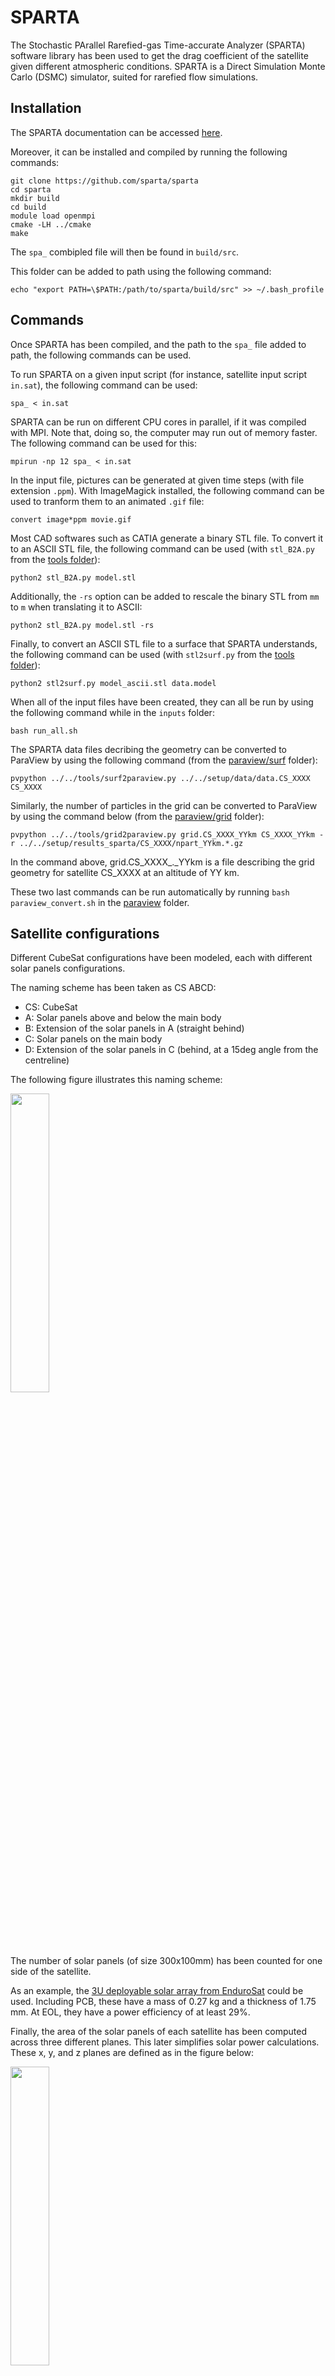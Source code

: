 # SPARTA

The Stochastic PArallel Rarefied-gas Time-accurate Analyzer (SPARTA) software library has been used to get the drag coefficient of the satellite given different atmospheric conditions. SPARTA is a Direct Simulation Monte Carlo (DSMC) simulator, suited for rarefied flow simulations.

## Installation
The SPARTA documentation can be accessed [here](https://sparta.github.io/).

Moreover, it can be installed and compiled by running the following commands:
```
git clone https://github.com/sparta/sparta
cd sparta
mkdir build
cd build
module load openmpi
cmake -LH ../cmake
make
```
The `spa_` combipled file will then be found in `build/src`.

This folder can be added to path using the following command:
```
echo "export PATH=\$PATH:/path/to/sparta/build/src" >> ~/.bash_profile
```

## Commands

Once SPARTA has been compiled, and the path to the `spa_` file added to path, the following commands can be used.

To run SPARTA on a given input script (for instance, satellite input script `in.sat`), the following command can be used:
```
spa_ < in.sat
```

SPARTA can be run on different CPU cores in parallel, if it was compiled with MPI.
Note that, doing so, the computer may run out of memory faster.
The following command can be used for this:
```
mpirun -np 12 spa_ < in.sat
```

In the input file, pictures can be generated at given time steps (with file extension `.ppm`).
With ImageMagick installed, the following command can be used to tranform them to an animated `.gif` file:
```
convert image*ppm movie.gif
```

Most CAD softwares such as CATIA generate a binary STL file. To convert it to an ASCII STL file, the following command can be used (with `stl_B2A.py` from the [tools folder](tools)):
```
python2 stl_B2A.py model.stl
```
Additionally, the `-rs` option can be added to rescale the binary STL from `mm` to `m` when translating it to ASCII:
```
python2 stl_B2A.py model.stl -rs
```

Finally, to convert an ASCII STL file to a surface that SPARTA understands, the following command can be used (with `stl2surf.py` from the [tools folder](tools)):
```
python2 stl2surf.py model_ascii.stl data.model
```

When all of the input files have been created, they can all be run by using the following command while in the `inputs` folder:
```
bash run_all.sh
```

The SPARTA data files decribing the geometry can be converted to ParaView by using the following command (from the [paraview/surf](paraview/surf) folder):
```
pvpython ../../tools/surf2paraview.py ../../setup/data/data.CS_XXXX CS_XXXX
```

Similarly, the number of particles in the grid can be converted to ParaView by using the command below (from the [paraview/grid](paraview/grid) folder):
```
pvpython ../../tools/grid2paraview.py grid.CS_XXXX_YYkm CS_XXXX_YYkm -r ../../setup/results_sparta/CS_XXXX/npart_YYkm.*.gz
```
In the command above, grid.CS_XXXX_._YYkm is a file describing the grid geometry for satellite CS_XXXX at an altitude of YY km.

These two last commands can be run automatically by running `bash paraview_convert.sh` in the [paraview](paraview) folder.

## Satellite configurations

Different CubeSat configurations have been modeled, each with different solar panels configurations.

The naming scheme has been taken as CS ABCD:
 * CS: CubeSat
 * A: Solar panels above and below the main body
 * B: Extension of the solar panels in A (straight behind)
 * C: Solar panels on the main body
 * D: Extension of the solar panels in C (behind, at a 15deg angle from the centreline)

The following figure illustrates this naming scheme:

<img src="CS/naming.png" width="35%">

The number of solar panels (of size 300x100mm) has been counted for one side of the satellite. 

As an example, the [3U deployable solar array from EnduroSat](https://www.endurosat.com/cubesat-store/cubesat-solar-panels/3u-single-deployable-solar-array) could be used.
Including PCB, these have a mass of 0.27 kg and a thickness of 1.75 mm. At EOL, they have a power efficiency of at least 29%.

Finally, the area of the solar panels of each satellite has been computed across three different planes. This later simplifies solar power calculations.
These x, y, and z planes are defined as in the figure below:

<img src="CS/planes.png" width="35%">

| Satellite name | # of solar panels (x2) | Reference length [m] | x-area [m2] | y-area [m2] | z-area [m2] | Illustration                           |
|----------------|------------------------|----------------------|-------------|-------------|-------------|----------------------------------------|
| CS 0020        | 2                      | 0.3                  | 0           | 0.042426    | 0.042426    | <img src="CS/CS_0020.png" width="85%"> |
| CS 1020        | 4                      | 0.341421             | 0           | 0.102426    | 0.042426    | <img src="CS/CS_1020.png" width="85%"> |
| CS 0021        | 4                      | 0.589778             | 0.031058    | 0.083343    | 0.083343    | <img src="CS/CS_0021.png" width="85%"> |
| CS 2020        | 6                      | 0.541421             | 0           | 0.162426    | 0.042426    | <img src="CS/CS_2020.png" width="85%"> |
| CS 1021        | 6                      | 0.589778             | 0.031058    | 0.143343    | 0.083343    | <img src="CS/CS_1021.png" width="85%"> |
| CS 3020        | 8                      | 0.741421             | 0           | 0.222426    | 0.042426    | <img src="CS/CS_3020.png" width="85%"> |
| CS 2021        | 8                      | 0.589778             | 0.031058    | 0.203343    | 0.083343    | <img src="CS/CS_2021.png" width="85%"> |
| CS 2120        | 10                     | 0.6                  | 0           | 0.282426    | 0.042426    | <img src="CS/CS_2120.png" width="85%"> |
| CS 3021        | 10                     | 0.741421             | 0.031058    | 0.263343    | 0.083343    | <img src="CS/CS_3021.png" width="85%"> |

## Conditions

The conditions in which the simulation has been made have been varied, as to gather different drag values, for interpolation later on.

First, the orbital altitudes have been varied between 85 km and 150 km.
This leads to the following parameters:

| Altitude [km] | Velocity [m/s] | Density [kg/m3]             | Dynamic pressure [Pa] | Temperature [K]     | Pressure [Pa]               | Mixture [mol/mol]                                     |
|---------------|----------------|-----------------------------|-----------------------|---------------------|-----------------------------|-------------------------------------------------------|
| 85            | 3510.90        | 2.69329E-06 (σ=1.06855E-06) | 1.65993E+01           | 143.093 (σ=11.0552) | 7.36261E-02 (σ=3.10177E-02) | 95.874% CO2, 1.781% N2, 1.822% Ar, 0.249% CO, 0.126% O, 0.148% O2 <br> (σ=0.506% CO2, 0.143% N2, 0.146% Ar, 0.171% CO, 0.116% O, 0.017% O2) |
| 115           | 3495.84        | 1.37030E-06 (σ=1.52366E-06) | 8.37315E+00           | 128.038 (σ=17.9251) | 3.73367E-02 (σ=4.24047E-02) | 90.556% CO2, 3.295% N2, 3.292% Ar, 1.605% CO, 0.971% O, 0.281% O2 <br> (σ=4.658% CO2, 1.343% N2, 1.142% Ar, 1.409% CO, 0.729% O, 0.129% O2) |
| 150           | 3475.51        | 3.04190E-10 (σ=1.16300E-10) | 1.83718E-03           | 166.587 (σ=24.3534) | 1.06037E-05 (σ=4.07234E-06) | 69.792% CO2, 10.613% N2, 5.061% Ar, 6.932% CO, 6.655% O, 0.947% O2  <br> (σ=11.377% CO2, 3.850% N2, 0.652% Ar, 3.584% CO, 3.775% O, 0.201% O2) |

These values have been gathered by running the `run_atmo_study` in [feasible_altitudes.py](../MCD/feasible_altitudes.py).
As can be seen in the code, they are atmospheric values that are averaged for a satellite that flies in a circular orbit inclined at 45deg for 2 Martian years.

## Input files
The script [comp_inputs.py](setup/comp_inputs.py) has then been used to generate the relevant input files for the SPARTA simulations.

These input files have been made for each satellite, for each of the satellite configurations.

These can be found in the [inputs](setup/inputs), and are of the format `in.*`.

It is worth noting that grid size has been capped to a maximum of (10, 10, 10), to avoid having the grid size too big compared to the geometry (satellite) size.

Additionally, the `f_num` parameter has been tuned to ensure that enough simulated particules are present. At h=85km, `f_num` has been increased by a factor of 100. It has been decreased by a factor of 1E3 at h=115km, and decreased by a factor of 1E7 for h=150km.

*Note that all SPARTA simulations assume that the satellite is 20% diffuse and 80% specular. This should be tuned.*

## Results

Running SPARTA for the different altitudes, the force in each direction has been saved in `.dat` files in the [results folder](results).

Then, [analyse_results.py](analyse_results.py) has been used to compute the drag force from all of the simulations.

At each altitude, the dynamic pressure (in Pa) has been computed as follows:

<img src="https://render.githubusercontent.com/render/math?math=q%20=%20\frac{1}{2}%20\cdot%20\rho%20\cdot%20V^2">

For each satellite configuration, the reference surface `S` has been taken as the frontal area of the cubesat itself, not including the solar panels.
In the simulation runs, `S = 0.01 m2`. This means that, later on, the same reference surface has to be used.

If the satellite is to be scaled, the solar panels must be scaled equally to the cubesat itself for the drag coefficients to be valid.

The drag coefficients have then been computed at each altitude by using the following equation:

<img src="https://render.githubusercontent.com/render/math?math=C_D%20=%20\frac{D}{q%20\cdot%20S}=100%20\cdot%20\frac{D}{q}">

This leads to the drag coefficients of the table below, with the Knudsen numbers included as well:

| Satellite name | Altitude [km] | Knudsen number [-] | Drag [N]    | Reference surface [m2] | Drag coefficient [-] |
|----------------|---------------|--------------------|-------------|------------------------|----------------------|
| CS 0020        | 85            | 6.871E-01          | 1.33730E-01 | 0.01                   | 3.08541              |
| CS 0020        | 115           | 2.656E+01          | 2.70496E-03 | 0.01                   | 2.46291              |
| CS 0020        | 150           | 2.755E+03          | 2.27725E-05 | 0.01                   | 2.34536              |
| CS 1020        | 85            | 6.038E-01          | 1.94733E-01 | 0.0104                 | 4.49286              |
| CS 1020        | 115           | 2.334E+01          | 4.78227E-03 | 0.0104                 | 4.35434              |
| CS 1020        | 150           | 2.421E+03          | 4.23014E-05 | 0.0104                 | 4.35666              |
| CS 0021        | 85            | 3.495E-01          | 1.75761E-01 | 0.041058               | 4.05514              |
| CS 0021        | 115           | 1.351E+01          | 3.00427E-03 | 0.041058               | 2.73544              |
| CS 0021        | 150           | 1.401E+03          | 2.59260E-05 | 0.041058               | 2.67014              |
| CS 2020        | 85            | 3.807E-01          | 2.41223E-01 | 0.0108                 | 5.56548              |
| CS 2020        | 115           | 1.472E+01          | 5.01928E-03 | 0.0108                 | 4.57014              |
| CS 2020        | 150           | 1.527E+03          | 4.45674E-05 | 0.0108                 | 4.59003              |
| CS 1021        | 85            | 3.495E-01          | 1.60198E-01 | 0.041458               | 3.69607              |
| CS 1021        | 115           | 1.351E+01          | 3.26494E-03 | 0.041458               | 2.97278              |
| CS 1021        | 150           | 1.401E+03          | 2.85346E-05 | 0.041458               | 2.93880              |
| CS 3020        | 85            | 2.780E-01          | 2.23061E-01 | 0.0112                 | 5.14644              |
| CS 3020        | 115           | 1.075E+01          | 5.34656E-03 | 0.0112                 | 4.86814              |
| CS 3020        | 150           | 1.115E+03          | 4.78650E-05 | 0.0112                 | 4.92966              |
| CS 2021        | 85            | 3.495E-01          | 2.31226E-01 | 0.041858               | 5.33483              |
| CS 2021        | 115           | 1.351E+01          | 3.61926E-03 | 0.041858               | 3.29540              |
| CS 2021        | 150           | 1.401E+03          | 3.12696E-05 | 0.041858               | 3.22048              |
| CS 2120        | 85            | 3.436E-01          | 1.85292E-01 | 0.0108                 | 4.27504              |
| CS 2120        | 115           | 1.328E+01          | 3.60861E-03 | 0.0108                 | 3.28570              |
| CS 2120        | 150           | 1.378E+03          | 3.03756E-05 | 0.0108                 | 3.12841              |
| CS 3021        | 85            | 2.780E-01          | 2.35392E-01 | 0.042258               | 5.43094              |
| CS 3021        | 115           | 1.075E+01          | 5.66496E-03 | 0.042258               | 5.15804              |
| CS 3021        | 150           | 1.115E+03          | 5.04034E-05 | 0.042258               | 5.19109              |